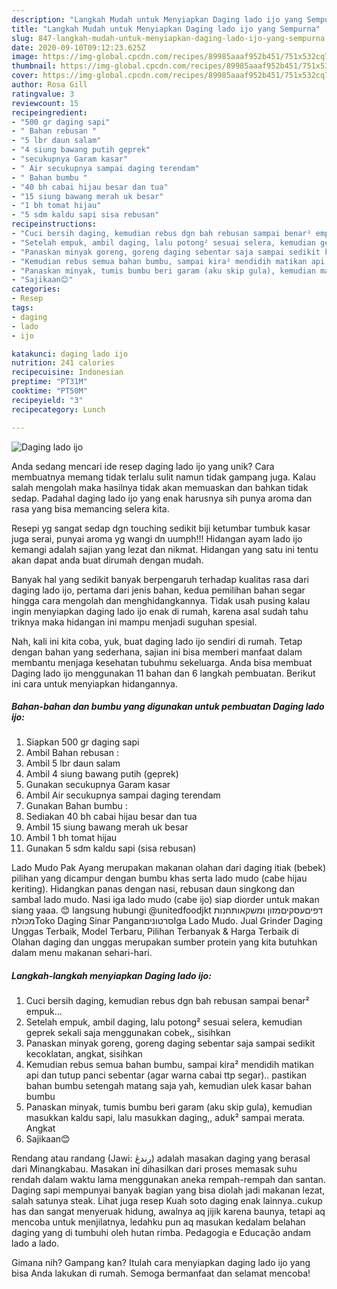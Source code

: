 ```yaml
---
description: "Langkah Mudah untuk Menyiapkan Daging lado ijo yang Sempurna"
title: "Langkah Mudah untuk Menyiapkan Daging lado ijo yang Sempurna"
slug: 847-langkah-mudah-untuk-menyiapkan-daging-lado-ijo-yang-sempurna
date: 2020-09-10T09:12:23.625Z
image: https://img-global.cpcdn.com/recipes/89985aaaf952b451/751x532cq70/daging-lado-ijo-foto-resep-utama.jpg
thumbnail: https://img-global.cpcdn.com/recipes/89985aaaf952b451/751x532cq70/daging-lado-ijo-foto-resep-utama.jpg
cover: https://img-global.cpcdn.com/recipes/89985aaaf952b451/751x532cq70/daging-lado-ijo-foto-resep-utama.jpg
author: Rosa Gill
ratingvalue: 3
reviewcount: 15
recipeingredient:
- "500 gr daging sapi"
- " Bahan rebusan "
- "5 lbr daun salam"
- "4 siung bawang putih geprek"
- "secukupnya Garam kasar"
- " Air secukupnya sampai daging terendam"
- " Bahan bumbu "
- "40 bh cabai hijau besar dan tua"
- "15 siung bawang merah uk besar"
- "1 bh tomat hijau"
- "5 sdm kaldu sapi sisa rebusan"
recipeinstructions:
- "Cuci bersih daging, kemudian rebus dgn bah rebusan sampai benar² empuk..."
- "Setelah empuk, ambil daging, lalu potong² sesuai selera, kemudian geprek sekali saja menggunakan cobek,, sisihkan"
- "Panaskan minyak goreng, goreng daging sebentar saja sampai sedikit kecoklatan, angkat, sisihkan"
- "Kemudian rebus semua bahan bumbu, sampai kira² mendidih matikan api dan tutup panci sebentar (agar warna cabai ttp segar).. pastikan bahan bumbu setengah matang saja yah, kemudian ulek kasar bahan bumbu"
- "Panaskan minyak, tumis bumbu beri garam (aku skip gula), kemudian masukkan kaldu sapi, lalu masukkan daging,, aduk² sampai merata. Angkat"
- "Sajikaan😊"
categories:
- Resep
tags:
- daging
- lado
- ijo

katakunci: daging lado ijo 
nutrition: 241 calories
recipecuisine: Indonesian
preptime: "PT31M"
cooktime: "PT50M"
recipeyield: "3"
recipecategory: Lunch

---
```



![Daging lado ijo](https://img-global.cpcdn.com/recipes/89985aaaf952b451/751x532cq70/daging-lado-ijo-foto-resep-utama.jpg)

Anda sedang mencari ide resep daging lado ijo yang unik? Cara membuatnya memang tidak terlalu sulit namun tidak gampang juga. Kalau salah mengolah maka hasilnya tidak akan memuaskan dan bahkan tidak sedap. Padahal daging lado ijo yang enak harusnya sih punya aroma dan rasa yang bisa memancing selera kita.

Resepi yg sangat sedap dgn touching sedikit biji ketumbar tumbuk kasar juga serai, punyai aroma yg wangi dn uumph!!! Hidangan ayam lado ijo kemangi adalah sajian yang lezat dan nikmat. Hidangan yang satu ini tentu akan dapat anda buat dirumah dengan mudah.

Banyak hal yang sedikit banyak berpengaruh terhadap kualitas rasa dari daging lado ijo, pertama dari jenis bahan, kedua pemilihan bahan segar hingga cara mengolah dan menghidangkannya. Tidak usah pusing kalau ingin menyiapkan daging lado ijo enak di rumah, karena asal sudah tahu triknya maka hidangan ini mampu menjadi suguhan spesial.


Nah, kali ini kita coba, yuk, buat daging lado ijo sendiri di rumah. Tetap dengan bahan yang sederhana, sajian ini bisa memberi manfaat dalam membantu menjaga kesehatan tubuhmu sekeluarga. Anda bisa membuat Daging lado ijo menggunakan 11 bahan dan 6 langkah pembuatan. Berikut ini cara untuk menyiapkan hidangannya.

<!--inarticleads1-->

##### Bahan-bahan dan bumbu yang digunakan untuk pembuatan Daging lado ijo:

1. Siapkan 500 gr daging sapi
1. Ambil  Bahan rebusan :
1. Ambil 5 lbr daun salam
1. Ambil 4 siung bawang putih (geprek)
1. Gunakan secukupnya Garam kasar
1. Ambil  Air secukupnya sampai daging terendam
1. Gunakan  Bahan bumbu :
1. Sediakan 40 bh cabai hijau besar dan tua
1. Ambil 15 siung bawang merah uk besar
1. Ambil 1 bh tomat hijau
1. Gunakan 5 sdm kaldu sapi (sisa rebusan)


Lado Mudo Pak Ayang merupakan makanan olahan dari daging itiak (bebek) pilihan yang dicampur dengan bumbu khas serta lado mudo (cabe hijau keriting). Hidangkan panas dengan nasi, rebusan daun singkong dan sambal lado mudo. Nasi iga lado mudo (cabe ijo) siap diorder untuk makan siang yaaa. 😊 langsung hubungi @unitedfoodjkt דפיםעסקיםמזון ומשקאותחנות מכולתToko Daging Sinar PanganסרטוניםIga Lado Mudo. Jual Grinder Daging Unggas Terbaik, Model Terbaru, Pilihan Terbanyak &amp; Harga Terbaik di Olahan daging dan unggas merupakan sumber protein yang kita butuhkan dalam menu makanan sehari-hari. 

<!--inarticleads2-->

##### Langkah-langkah menyiapkan Daging lado ijo:

1. Cuci bersih daging, kemudian rebus dgn bah rebusan sampai benar² empuk...
1. Setelah empuk, ambil daging, lalu potong² sesuai selera, kemudian geprek sekali saja menggunakan cobek,, sisihkan
1. Panaskan minyak goreng, goreng daging sebentar saja sampai sedikit kecoklatan, angkat, sisihkan
1. Kemudian rebus semua bahan bumbu, sampai kira² mendidih matikan api dan tutup panci sebentar (agar warna cabai ttp segar).. pastikan bahan bumbu setengah matang saja yah, kemudian ulek kasar bahan bumbu
1. Panaskan minyak, tumis bumbu beri garam (aku skip gula), kemudian masukkan kaldu sapi, lalu masukkan daging,, aduk² sampai merata. Angkat
1. Sajikaan😊


Rendang atau randang (Jawi: رندڠ) adalah masakan daging yang berasal dari Minangkabau. Masakan ini dihasilkan dari proses memasak suhu rendah dalam waktu lama menggunakan aneka rempah-rempah dan santan. Daging sapi mempunyai banyak bagian yang bisa diolah jadi makanan lezat, salah satunya steak. Lihat juga resep Kuah soto daging enak lainnya..cukup has dan sangat menyeruak hidung, awalnya aq jijik karena baunya, tetapi aq mencoba untuk menjilatnya, ledahku pun aq masukan kedalam belahan daging yang di tumbuhi oleh hutan rimba. Pedagogia e Educação andam lado a lado. 

Gimana nih? Gampang kan? Itulah cara menyiapkan daging lado ijo yang bisa Anda lakukan di rumah. Semoga bermanfaat dan selamat mencoba!
